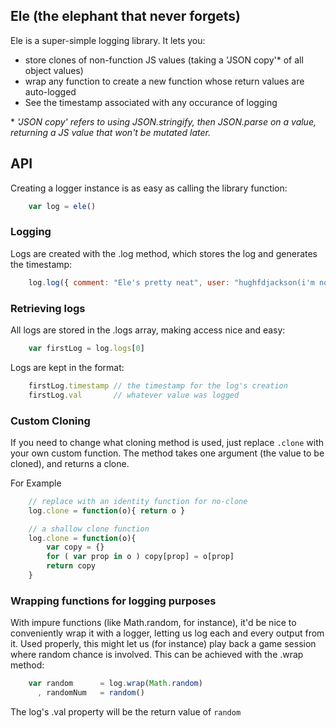 ## Ele (the elephant that never forgets)

Ele is a super-simple logging library.  It lets you:

* store clones of non-function JS values (taking a 'JSON copy'\* of all object values)
* wrap any function to create a new function whose return values are auto-logged
* See the timestamp associated with any occurance of logging


\* *'JSON copy' refers to using JSON.stringify, then JSON.parse on a value, returning a JS value that won't be mutated later.*

## API 

Creating a logger instance is as easy as calling the library function:

```javascript
    var log = ele()
```

### Logging 

Logs are created with the .log method, which stores the log and generates the timestamp:

```javascript
    log.log({ comment: "Ele's pretty neat", user: "hughfdjackson(i'm not biased)"})
```

### Retrieving logs

All logs are stored in the .logs array, making access nice and easy: 

```javascript
    var firstLog = log.logs[0]
```

Logs are kept in the format:

```javascript
    firstLog.timestamp // the timestamp for the log's creation
    firstLog.val       // whatever value was logged
```

### Custom Cloning

If you need to change what cloning method is used, just replace `.clone` with your own custom function.  The method takes one argument (the value to be cloned), and returns a clone.

For Example

```javascript
    // replace with an identity function for no-clone
    log.clone = function(o){ return o }

    // a shallow clone function
    log.clone = function(o){
        var copy = {}
        for ( var prop in o ) copy[prop] = o[prop]
        return copy
    }
```

### Wrapping functions for logging purposes

With impure functions (like Math.random, for instance), it'd be nice to conveniently wrap it with a logger, letting us log each and every output from it.  Used properly, this might let us (for instance) play back a game session where random chance is involved.  This can be achieved with the .wrap method:

```javascript
    var random      = log.wrap(Math.random)
      , randomNum   = random()
```

The log's .val property will be the return value of `random`
